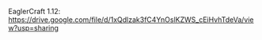 EaglerCraft 1.12: https://drive.google.com/file/d/1xQdlzak3fC4YnOslKZWS_cEiHvhTdeVa/view?usp=sharing
